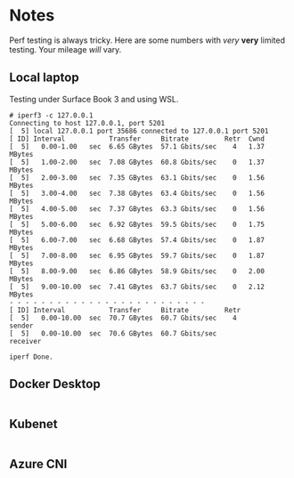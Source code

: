 # Notes

Perf testing is always tricky. Here are some
numbers with *very* **very** limited testing.
Your mileage *will* vary.

## Local laptop

Testing under Surface Book 3 and using WSL.

```
# iperf3 -c 127.0.0.1
Connecting to host 127.0.0.1, port 5201
[  5] local 127.0.0.1 port 35686 connected to 127.0.0.1 port 5201
[ ID] Interval           Transfer     Bitrate         Retr  Cwnd
[  5]   0.00-1.00   sec  6.65 GBytes  57.1 Gbits/sec    4   1.37 MBytes
[  5]   1.00-2.00   sec  7.08 GBytes  60.8 Gbits/sec    0   1.37 MBytes
[  5]   2.00-3.00   sec  7.35 GBytes  63.1 Gbits/sec    0   1.56 MBytes
[  5]   3.00-4.00   sec  7.38 GBytes  63.4 Gbits/sec    0   1.56 MBytes
[  5]   4.00-5.00   sec  7.37 GBytes  63.3 Gbits/sec    0   1.56 MBytes
[  5]   5.00-6.00   sec  6.92 GBytes  59.5 Gbits/sec    0   1.75 MBytes
[  5]   6.00-7.00   sec  6.68 GBytes  57.4 Gbits/sec    0   1.87 MBytes
[  5]   7.00-8.00   sec  6.95 GBytes  59.7 Gbits/sec    0   1.87 MBytes
[  5]   8.00-9.00   sec  6.86 GBytes  58.9 Gbits/sec    0   2.00 MBytes
[  5]   9.00-10.00  sec  7.41 GBytes  63.7 Gbits/sec    0   2.12 MBytes
- - - - - - - - - - - - - - - - - - - - - - - - -
[ ID] Interval           Transfer     Bitrate         Retr
[  5]   0.00-10.00  sec  70.7 GBytes  60.7 Gbits/sec    4             sender
[  5]   0.00-10.00  sec  70.6 GBytes  60.7 Gbits/sec                  receiver

iperf Done.
```

## Docker Desktop

```

```

## Kubenet

```

```

## Azure CNI

```

```